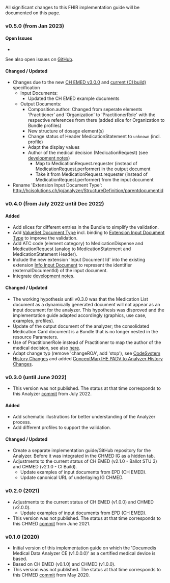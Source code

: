 
All significant changes to this FHIR implementation guide will be documented on this page.

### v0.5.0 (from Jan 2023)

#### Open Issues
* 

See also open issues on [GitHub](https://github.com/ahdis/hci-analyzer/issues).

#### Changed / Updated
* Changes due to the new [CH EMED v3.0.0](https://fhir.ch/ig/ch-emed/3.0.0/index.html) and [current (CI build)](https://build.fhir.org/ig/hl7ch/ch-emed/index.html) specification
   * Input Documents:
      * Updated the CH EMED example documents
   * Output Documents: 
      * Composition.author: Changed from seperate elements 'Practitioner' and 'Organization' to 'PractitionerRole' with the respective references from there (added slice for Organization to Bundle profiles)
      * New structure of dosage element(s)
      * Change status of Header MedicationStatement to `unknown` (incl. profile)
      * Adapt the display values
      * Author of the medical decision (MedicationRequest) (see [development notes](development.html#author-of-the-medical-decision))
         * Map to MedicationRequest.requester (instead of MedicationRequest.performer) in the output document
         * Take it from MedicationRequest.requester (instead of MedicationRequest.performer) from the input document
* Rename 'Extension Input Document Type': http://hcisolutions.ch/ig/analyzer/StructureDefinition/parentdocumentid


### v0.4.0 (from July 2022 until Dec 2022)

#### Added
* Add slices for different entries in the Bundle to simplify the validation.
* Add [ValueSet Document Type](ValueSet-document-type.html) incl. binding to [Extension Input Document Type](StructureDefinition-inputdocumenttype.html) to improve the validation.
* Add ATC code (element category) to MedicationDispense and MedicationRequest (analog to MedicationStatement and MedicationStatement Header).
* Include the new extension 'Input Document Id' into the existing extension [Info Input Document](StructureDefinition-infoinputdocument.html) to represent the identifier (externalDocumentId) of the input document.
* Integrate [development notes](development.html).

#### Changed / Updated
* The working hypothesis until v0.3.0 was that the Medication List document as a dynamically generated document will not appear as an input document for the analyzer. This hypothesis was disproved and the implementation guide adapted accordingly (graphics, use case, examples, profiles). 
* Update of the output document of the analyzer; the consolidated Medication Card document is a Bundle that is no longer nested in the resource Parameters.
* Use of PractitionerRole instead of Practitioner to map the author of the medical decision, see also [here](development.html#authors).
* Adapt change typ (remove 'changeROA', add 'stop'), see [CodeSystem History Changes](CodeSystem-history-changes.html) and added [ConceptMap IHE PADV to Analyzer History Changes](ConceptMap-ihe-padv-to-analyzer-history-changes.html).



### v0.3.0 (until June 2022)
* This version was not published. The status at that time corresponds to this Analyzer [commit](https://github.com/ahdis/hci-analyzer/commit/754f53612d81614c8beefd022bedffad10946222) from July 2022.
#### Added
* Add schematic illustrations for better understanding of the Analyzer process.
* Add different profiles to support the validation.
#### Changed / Updated
* Create a separate implementation guide/GitHub repository for the Analyzer. Before it was integrated in the CHMED IG as a hidden tab.
* Adjustments to the current status of CH EMED (v2.1.0 - Ballot STU 3) and CHMED (v2.1.0 - CI Build).
   * Update examples of input documents from EPD (CH EMED).
   * Update canonical URL of underlaying IG CHMED.



### v0.2.0 (2021)
* Adjustments to the current status of CH EMED (v1.0.0) and CHMED (v2.0.0).
   * Update examples of input documents from EPD (CH EMED). 
* This version was not published. The status at that time corresponds to this CHMED [commit](https://github.com/ahdis/chmed/tree/6abdc26b260d48246ddce5240606217c2766c81d) from June 2021.



### v0.1.0 (2020)
* Initial version of this implementation guide on which the 'Documedis Medical Data Analyzer CE (v1.0.0.0)' as a certified medical device is based.   
* Based on CH EMED (v0.1.0) and CHMED (v1.0.0).
* This version was not published. The status at that time corresponds to this CHMED [commit](https://github.com/ahdis/chmed/tree/371f5c04ecca44f0860047ebbc1a25ca60987ae4) from May 2020.
